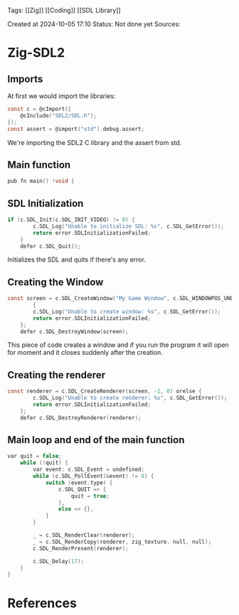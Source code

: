
<span class="tag">Tags</span>:   [[Zig]] [[Coding]] [[SDL Library]] 

Created at 2024-10-05 17:10
<span class="tag">Status</span>: <span class="danger">Not done yet</span>
<span class="danger">Sources</span>:

# Zig-SDL2

## Imports
At first we would import the libraries:
```c
const c = @cImport({
    @cInclude("SDL2/SDL.h");
});
const assert = @import("std").debug.assert;
```
We're importing the SDL2 C library and the assert from std.  
## Main function

```c
pub fn main() !void {
```

## SDL Initialization

```c
if (c.SDL_Init(c.SDL_INIT_VIDEO) != 0) {
        c.SDL_Log("Unable to initialize SDL: %s", c.SDL_GetError());
        return error.SDLInitializationFailed;
    }
    defer c.SDL_Quit();
```
Initializes the SDL and quits if there's any error.

## Creating the Window

```c
const screen = c.SDL_CreateWindow("My Game Window", c.SDL_WINDOWPOS_UNDEFINED, c.SDL_WINDOWPOS_UNDEFINED, 400, 140, c.SDL_WINDOW_OPENGL) orelse
        {
        c.SDL_Log("Unable to create window: %s", c.SDL_GetError());
        return error.SDLInitializationFailed;
    };
    defer c.SDL_DestroyWindow(screen);
```
This piece of code creates a window and if you run the program it will open for moment and it closes suddenly after the creation.

## Creating the renderer

```c
const renderer = c.SDL_CreateRenderer(screen, -1, 0) orelse {
        c.SDL_Log("Unable to create renderer: %s", c.SDL_GetError());
        return error.SDLInitializationFailed;
    };
    defer c.SDL_DestroyRenderer(renderer);
```

## Main loop and end of the main function

```c
var quit = false;
    while (!quit) {
        var event: c.SDL_Event = undefined;
        while (c.SDL_PollEvent(&event) != 0) {
            switch (event.type) {
                c.SDL_QUIT => {
                    quit = true;
                },
                else => {},
            }
        }

        _ = c.SDL_RenderClear(renderer);
        _ = c.SDL_RenderCopy(renderer, zig_texture, null, null);
        c.SDL_RenderPresent(renderer);

        c.SDL_Delay(17);
    }
}

```
# References

